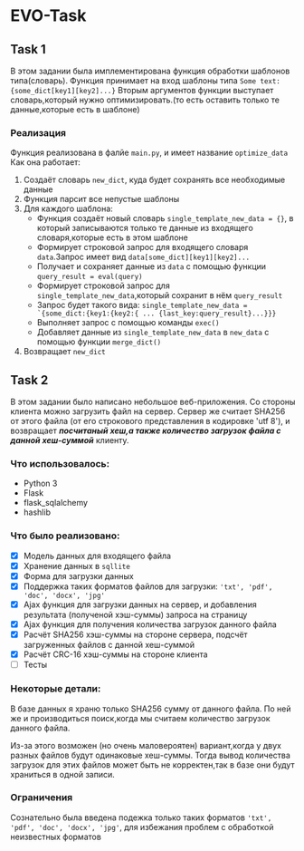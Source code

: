 # EVO-Task

## Task 1
В этом задании была имплементирована функция обработки шаблонов типа(словарь).
Функция принимает на вход шаблоны типа  ```Some text: {some_dict[key1][key2]...}```
Вторым аргументов функции выступает словарь,который нужно оптимизировать.(то есть оставить только те данные,которые есть в шаблоне)
### Реализация
Функция реализована в фалйе ```main.py```, и имеет название ```optimize_data```
Как она работает:
1. Создаёт словарь ```new_dict```, куда будет сохранять все необходимые данные
2. Функция парсит все непустые шаблоны
3. Для каждого шаблона:
    - Функция создаёт новый словарь ```single_template_new_data = {}```, в который записываются только те данные из входящего словаря,которые есть в этом шаблоне
    - Формирует строковой запрос для входящего словаря ```data```.Запрос имеет вид ```data[some_dict][key1][key2]...``` 
    - Получает и сохраняет данные из ```data``` с помощью функции ```query_result = eval(query)```
    - Формирует строковой запрос для ```single_template_new_data```,который сохранит в нём ```query_result```
    - Запрос будет такого вида: ```single_template_new_data = `{some_dict:{key1:{key2:{ ... {last_key:query_result}...}}}```
    - Выполняет запрос с помощью команды ```exec()```
    - Добавляет данные из ```single_template_new_data``` в ```new_data``` с помощью функции ```merge_dict()```
3. Возвращает ```new_dict```

## Task 2
В этом задании было написано небольшое веб-приложения.
Со стороны клиента можно загрузить файл на сервер.
Сервер же считает SHA256 от этого файла (от его строкового представления в кодировке 'utf 8'), и возвращает ___посчитаный хеш,а также количество загрузок файла с данной хеш-суммой___ клиенту.
### Что использовалось:
* Python 3
* Flask
* flask_sqlalchemy
* hashlib
### Что было реализовано:
- [x] Модель данных для входящего файла
- [x] Хранение данных в ```sqllite```
- [x] Форма для загрузки данных
- [x] Поддержка таких форматов файлов для загрузки: ```'txt', 'pdf', 'doc', 'docx', 'jpg'```
- [x] Ajax функция для загрузки данных на сервер, и добавления результата (полученой хэш-суммы) запроса на страницу
- [x] Ajax функция для получения количества загрузок данного файла
- [x] Расчёт SHA256 хэш-суммы на стороне сервера, подсчёт загруженных файлов с данной хеш-суммой
- [x] Расчёт CRC-16 хэш-суммы на стороне клиента
- [ ] Тесты
### Некоторые детали:
В базе данных я храню только SHA256 сумму от данного файла. По ней же и производиться поиск,когда мы считаем количество загрузок данного файла.

Из-за этого возможен (но очень маловероятен) вариант,когда у двух разных файлов будут одинаковые хеш-суммы. Тогда вывод количества загрузок для этих файлов может быть не корректен,так в базе они будут храниться в одной записи.
### Ограничения
Сознательно была введена подежка только таких форматов ```'txt', 'pdf', 'doc', 'docx', 'jpg'```, для избежания проблем с обработкой неизвестных форматов

